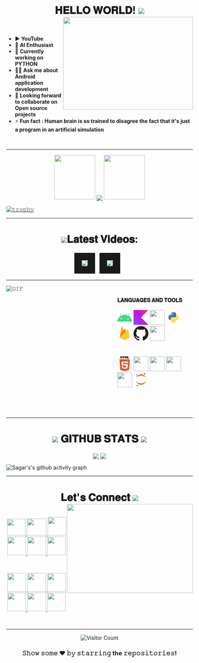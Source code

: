 <!-- intro hello world -->
<h1 align="center">
𝐇𝐄𝐋𝐋𝐎 𝐖𝐎𝐑𝐋𝐃! <img src="GIF/Earth.gif" width="24px">
<img src= "WEBP/robo_world.webp" height="250px" width="350px" align="right">
</h1>
<br>

- ▶️ **YouTube**
- 🤖 **AI Enthusiast**
- 🚀 **Currently working on PYTHON**
- 👨‍💻 **Ask me about Android application development**
- 🤝 **Looking forward to collaborate on Open source projects**
- ⚡ **Fun fact : Human brain is so trained to disagree the fact that it's just a program in an artificial simulation**
<br>

<hr>

<!-- streak and trophies -->
<p align="center">
  <img height="120" width="110" src="WEBP/left.webp">
  <img align="center" src="https://github-readme-streak-stats.herokuapp.com/?user=Sagar0-0&theme=dark&hide_border=true"/>
  <img height="120" width="110" src="WEBP/right.webp">
</p>

[![𝚝𝚛𝚘𝚙𝚑𝚢](https://github-profile-trophy.vercel.app/?username=Sagar0-0&column=8&margin-w=35&margin-h=35&no-bg=true&no-frame=true&theme=radical)](https://github.com/Sagar0-0)
<br>

<hr>
<!-- youtube section -->
<h1 align="center">
<img src="https://upload.wikimedia.org/wikipedia/commons/a/ad/YouTube_loading_symbol_3_%28transparent%29.gif" height="40px">𝐋𝐚𝐭𝐞𝐬𝐭 𝐕𝐢𝐝𝐞𝐨𝐬:
</h1>

<div align = "center">

<!-- YOUTUBE:START --><a href="https://www.youtube.com/watch?v=pLnr3WJZtBk" target="_blank"><img src="https://i.ytimg.com/vi/pLnr3WJZtBk/mqdefault.jpg" height="200px" border="20"></a>&nbsp &nbsp<a href="https://www.youtube.com/watch?v=VTf4v3lxDBY" target="_blank"><img src="https://i.ytimg.com/vi/VTf4v3lxDBY/mqdefault.jpg" height="200px" border="20"></a>&nbsp &nbsp<!-- YOUTUBE:END -->

</div>
  
<hr>

<!-- tools and github giant logo -->
<img align="left" height="300" width="300" alt="𝙶𝙸𝙵" src="WEBP/gold_cat.webp">
<br/>

**𝐋𝐀𝐍𝐆𝐔𝐀𝐆𝐄𝐒 𝐀𝐍𝐃 𝐓𝐎𝐎𝐋𝐒**
<br/>
<br/>
<a href="https://developer.android.com/"><code><img height="40" width="40" src="https://raw.githubusercontent.com/github/explore/80688e429a7d4ef2fca1e82350fe8e3517d3494d/topics/android/android.png"></code></a>
<a href="https://kotlinlang.org/"><code><img height="40" width="40" src="https://raw.githubusercontent.com/github/explore/80688e429a7d4ef2fca1e82350fe8e3517d3494d/topics/kotlin/kotlin.png"></code></a>
<a href="https://java.com/"><code><img height="40" width="40" src="https://images.vexels.com/media/users/3/166401/isolated/preview/b82aa7ac3f736dd78570dd3fa3fa9e24-java-programming-language-icon-by-vexels.png"></code></a>
<a href="https://python.org/"><code><img height="40" width="40" src="https://raw.githubusercontent.com/github/explore/80688e429a7d4ef2fca1e82350fe8e3517d3494d/topics/python/python.png"></code></a>
<a href="https://firebase.google.com/"><code><img height="40" width="40" src="https://raw.githubusercontent.com/github/explore/80688e429a7d4ef2fca1e82350fe8e3517d3494d/topics/firebase/firebase.png"></code></a>
<a href="https://github.com"><code><img height="40" width="40" src="https://raw.githubusercontent.com/github/explore/80688e429a7d4ef2fca1e82350fe8e3517d3494d/topics/github-api/github-api.png"></code></a>
<a href="https://sqlite.org/"><code><img height="40" width="40" src="https://upload.wikimedia.org/wikipedia/commons/thumb/9/97/Sqlite-square-icon.svg/2048px-Sqlite-square-icon.svg.png"></code></a>
#
<a href="https://developer.mozilla.org/en-US/docs/Web/HTML"><code><img height="40" width="40" src="https://raw.githubusercontent.com/github/explore/80688e429a7d4ef2fca1e82350fe8e3517d3494d/topics/html/html.png"></code></a>
<a href="https://developer.mozilla.org/en-US/docs/Web/CSS"><code><img height="40" width="40" src="https://cdn.iconscout.com/icon/free/png-256/css-131-722685.png"></code></a>
<a href="https://programiz.com/c-programming"><code><img height="40" width="40" src="https://cdn.iconscout.com/icon/free/png-512/c-programming-569564.png"></code></a>
<a href="https://programiz.com/cpp-programming"><code><img height="40" width="40" src="https://www.naveedashfaq.me/img/c++.png"></code></a>
<a href="https://git-scm.com/"><code><img height="40" width="40" src="https://upload.wikimedia.org/wikipedia/commons/thumb/3/3f/Git_icon.svg/1024px-Git_icon.svg.png"></code></a>
<a href="https://jupyter.org/"><code><img height="40" width="40" src="https://raw.githubusercontent.com/github/explore/80688e429a7d4ef2fca1e82350fe8e3517d3494d/topics/jupyter-notebook/jupyter-notebook.png"></code></a>

<br/>
<br/>
<br/>

<hr>

<!-- github stats and graph -->
<h1 align="center">
<img height="30"src="GIF/sparkling-stars.gif"> 𝐆𝐈𝐓𝐇𝐔𝐁 𝐒𝐓𝐀𝐓𝐒 <img height="30"src="GIF/sparkling-stars.gif">
</h1>

<p align="center">
    <img align="center" src="https://github-readme-stats.vercel.app/api?username=Sagar0-0&show_icons=true&hide_border=true&title_color=94b4a4&amp&icon_color=FFFFFF&amp&text_color=FFFFFF&amp&bg_color=000000&count_private=true&include_all_commits=true"/>
<!--   most used langs table -->
    <img align="center" width="300px" src="https://github-readme-stats.vercel.app/api/top-langs/?username=Sagar0-0&text_color=FFFFFF&bg_color=000000&title_color=94b4a4&langs_count=15&layout=compact&hide_border=true" />
</p>

![Sagar's's github activity graph](https://activity-graph.herokuapp.com/graph?username=Sagar0-0&theme=gotham&hide_border=true&area=true&title_color=94b4a4&amp&icon_color=FFFFFF&amp&text_color=FFFFFF&amp&bg_color=000000&count_private=true&include_all_commits=true)

<hr>

<!-- connect section -->
<h1 align="center">
𝐋𝐞𝐭'𝐬 𝐂𝐨𝐧𝐧𝐞𝐜𝐭 <img src="GIF/Handshake.gif" width="24px">
<img src= "WEBP/the_matrix_has_you.webp" height="240px" width="340px" align="right">
</h1>

<p align="center">
  <br>
  <a href="https://www.youtube.com/channel/UCbXjqGX2O0UW12AIboO2Psw" target="_blank">
    <code><img  height="45" width="50" src="https://brandslogos.com/wp-content/uploads/images/large/youtube-icon-logo.png"></code>
  </a>
  <a href="mailto:sagar.0dev@gmail.com" target="_blank">
    <code><img height="46" width="52" src="https://logos-world.net/wp-content/uploads/2020/11/Gmail-Logo.png"></code>
  </a>
  <a href="https://twitter.com/sagar0_o" target="_blank">
    <code><img height="50" width="50" src="https://www.freepnglogos.com/uploads/twitter-logo-png/twitter-logo-vector-png-clipart-1.png"></code>
  </a>
  <a href="https://www.linkedin.com/in/sagar-malhotra7015/" target="_blank">
    <code><img height="50" width="50" src="https://cdn-icons-png.flaticon.com/512/174/174857.png"></code>
  </a>
  <a href="https://dev.to/sagar0_0" target="_blank">
    <code><img height="50" width="50" src="https://iconape.com/wp-content/files/hl/53010/svg/devto.svg"></code>
  </a>
  <a href="https://www.instagram.com/_sagar_malhotra_/" target="_blank">
    <code><img height="50" width="50" src="http://assets.stickpng.com/images/580b57fcd9996e24bc43c521.png"></code>
  </a>
</p>
<br/>

<p align="center">
  <a href="https://www.hackerrank.com/sagar_0dev/" target="_blank">
    <code><img height="50" width="50" src="https://upload.wikimedia.org/wikipedia/commons/thumb/4/40/HackerRank_Icon-1000px.png/800px-HackerRank_Icon-1000px.png"/></code>
  </a>

  <a href="https://www.interviewbit.com/profile/sagar0_0" target="_blank">
    <code><img height="50" width="50" src="https://i0.wp.com/blog.interviewbit.com/wp-content/uploads/2017/11/cropped-logo-transparent.png?fit=240%2C169&ssl=1"/></code>
  </a>

  <a href="https://www.codechef.com/users/sagar0_0" target="_blank">
    <code><img height="50" width="50" src="https://static.uacdn.net/thumbnail/external-app-icons/ce4fd2180646452aa0b03c3ffa3ef8e2.png"/></code>
  </a>
  
  <a href="https://leetcode.com/sagar0_0/" target="_blank">
    <code><img height="50" width="50" src="https://upload.wikimedia.org/wikipedia/commons/1/19/LeetCode_logo_black.png"/></code>
  </a>
  <a href="https://auth.geeksforgeeks.org/user/0sagar0/" target="_blank">
    <code><img height="50" width="50" src="https://upload.wikimedia.org/wikipedia/commons/thumb/4/43/GeeksforGeeks.svg/1200px-GeeksforGeeks.svg.png"/></code>
  </a>
  <a href="https://stackoverflow.com/users/16775065/sagar-malhotra" target="_blank">
    <code><img height="50" width="50" src="https://upload.wikimedia.org/wikipedia/commons/thumb/e/ef/Stack_Overflow_icon.svg/768px-Stack_Overflow_icon.svg.png"/></code>
  </a>
</p>

<br/>

<hr>

<!-- outro -->
<div align="center">
  
  ![Visitor Count](https://profile-counter.glitch.me/{Sagar0-0}/count.svg)
  
### 𝚂𝚑𝚘𝚠 𝚜𝚘𝚖𝚎 ❤️ 𝚋𝚢 𝚜𝚝𝚊𝚛𝚛𝚒𝚗𝚐 the 𝚛𝚎𝚙𝚘𝚜𝚒𝚝𝚘𝚛𝚒𝚎𝚜!
